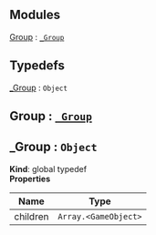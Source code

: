 ## Modules

<dl>
<dt><a href="#module_Group">Group</a> : <code><a href="#_Group">_Group</a></code></dt>
<dd></dd>
</dl>

## Typedefs

<dl>
<dt><a href="#_Group">_Group</a> : <code>Object</code></dt>
<dd></dd>
</dl>

<a name="module_Group"></a>

## Group : [<code>\_Group</code>](#_Group)
<a name="_Group"></a>

## \_Group : <code>Object</code>
**Kind**: global typedef  
**Properties**

| Name | Type |
| --- | --- |
| children | <code>Array.&lt;GameObject&gt;</code> | 

